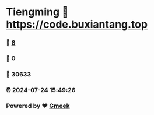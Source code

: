 # Tiengming :link: https://code.buxiantang.top 
### :page_facing_up: [8](https://code.buxiantang.top/tag.html) 
### :speech_balloon: 0 
### :hibiscus: 30633 
### :alarm_clock: 2024-07-24 15:49:26 
### Powered by :heart: [Gmeek](https://github.com/Meekdai/Gmeek)
